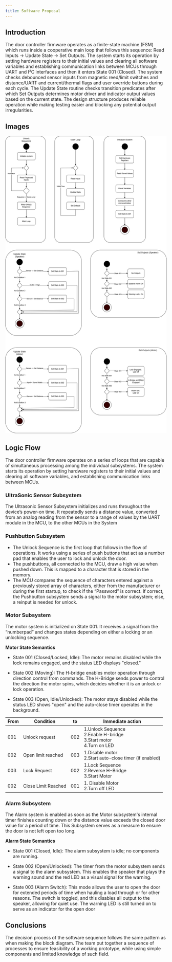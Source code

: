 ```yaml
---
title: Software Proposal
---
```


## Introduction

The door controller firmware operates as a finite-state machine (FSM) which runs inside a cooperative main loop that follows this sequence: Read Inputs → Update State → Set Outputs. The system starts its operation by setting hardware registers to their initial values and clearing all software variables and establishing communication links between MCUs through UART and I²C interfaces and then it enters State 001 (Closed). The system checks debounced sensor inputs from magnetic reed/limit switches and distance/UART and current/thermal flags and user override buttons during each cycle. The Update State routine checks transition predicates after which Set Outputs determines motor driver and indicator output values based on the current state. The design structure produces reliable operation while making testing easier and blocking any potential output irregularities.

## Images

![image caption](StateMachineDiagram.png)

## Logic Flow

The door controller firmware operates on a series of loops that are capable of simultaneous processing among the individual subsystems. 
The system starts its operation by setting hardware registers to their initial values and clearing all software variables, and establishing communication links between MCUs.


### UltraSonic Sensor Subsystem
The Ultrasonic Sensor Subsystem initializes and runs throughout the device’s power-on time. It repeatedly sends a distance value, converted from an analog reading from the sensor to a range of values by the UART module in the MCU, to the other MCUs in the System


### Pushbutton Subsystem 
* The Unlock Sequence is the first loop that follows in the flow of operations. It works using a series of push buttons that act as a number pad that enables the user to lock and unlock the door.
* The pushbuttons, all connected to the MCU, draw a high value when pushed down. This is mapped to a character that is stored in the memory. 
* The MCU compares the sequence of characters entered against a previously stored array of characters, either from the manufacturer or during the first startup, to check if the “Password” is correct. 
If correct, the Pushbutton subsystem sends a signal to the motor subsystem; else, a reinput is needed for unlock.


### Motor Subsystem
The motor system is initialized on State 001. It receives a signal from the “numberpad” and changes states depending on either a locking or an unlocking sequence.

**Motor State Semantics**

- State 001 (Closed/Locked, Idle): The motor remains disabled while the lock remains engaged, and the status LED displays "closed."

- State 002 (Moving): The H-bridge enables motor operation through direction control from commands. The H-Bridge sends power to control the direction the motor spins, which decides whether it is an unlock or lock operation.

- State 003 (Open, Idle/Unlocked): The motor stays disabled while the status LED shows "open" and the auto-close timer operates in the background.

|From |Condition |to|Immediate action|
|-----------|--------|--------|---------|
|001|Unlock request| 002|1.Unlock Sequence <br> 2.Enable H-bridge <br >3.Start motor <br> 4.Turn on LED|
|002|Open limit reached |003|1.Disable motor <br>2.Start auto-close timer (if enabled)|
|003|Lock Request|002|1.Lock Sequence<br> 2.Reverse H-Bridge <br> 3.Start Motor|
|002|Close Limit Reached|001|1. Disable Motor <br> 2.Turn off LED|



### Alarm Subsystem
The Alarm system is enabled as soon as the Motor subsystem's internal timer finishes counting down or the distance value exceeds the closed door value for a period of time. This Subsystem serves as a measure to ensure the door is not left open too long. 

**Alarm State Semantics**

- State 001 (Closed, Idle): The alarm subsystem is idle; no components are running.

- State 002 (Open/Unlocked): The timer from the motor subsystem sends a signal to the alarm subsystem. This enables the speaker that plays the warning sound and the red LED as a visual signal for the warning.

- State 003 (Alarm Switch): This mode allows the user to open the door for extended periods of time when hauling a load through or for other reasons. The switch is toggled, and this disables all output to the speaker, allowing for quiet use. The warning LED is still turned on to serve as an indicator for the open door


## Conclusions
The decision process of the software sequence follows the same pattern as when making the block diagram. The team put together a sequence of processes to ensure feasibility of a working prototype, while using simple components and limited knowledge of such field.




